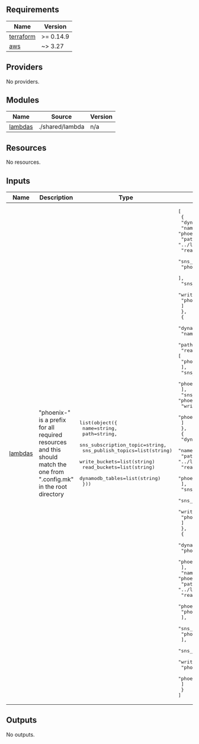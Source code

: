 ## Requirements

| Name | Version |
|------|---------|
| <a name="requirement_terraform"></a> [terraform](#requirement\_terraform) | >= 0.14.9 |
| <a name="requirement_aws"></a> [aws](#requirement\_aws) | ~> 3.27 |

## Providers

No providers.

## Modules

| Name | Source | Version |
|------|--------|---------|
| <a name="module_lambdas"></a> [lambdas](#module\_lambdas) | ./shared/lambda | n/a |

## Resources

No resources.

## Inputs

| Name | Description | Type | Default | Required |
|------|-------------|------|---------|:--------:|
| <a name="input_lambdas"></a> [lambdas](#input\_lambdas) | "phoenix-" is a prefix for all required resources and this should match the one from ".config.mk" in the root directory | <pre>list(object({<br>    name=string,<br>    path=string,<br>    sns_subscription_topic=string,<br>    sns_publish_topics=list(string)<br>    write_buckets=list(string)<br>    read_buckets=list(string)<br>    dynamodb_tables=list(string)<br>  }))</pre> | <pre>[<br>  {<br>    "dynamodb_tables": [],<br>    "name": "phoenix-fetch-changed",<br>    "path": "../lambdas/fetch-changed/function.zip",<br>    "read_buckets": [],<br>    "sns_publish_topics": [<br>      "phoenix-sns-raw-content-incoming"<br>    ],<br>    "sns_subscription_topic": "phoenix-event-streams-bridge",<br>    "write_buckets": [<br>      "phoenix-raw-content"<br>    ]<br>  },<br>  {<br>    "dynamodb_tables": [],<br>    "name": "phoenix-fetch-schemaorg",<br>    "path": "../lambdas/fetch-schema.org/function.zip",<br>    "read_buckets": [<br>      "phoenix-raw-content"<br>    ],<br>    "sns_publish_topics": [<br>      "phoenix-sns-raw-content-schemaorg"<br>    ],<br>    "sns_subscription_topic": "phoenix-sns-raw-content-incoming",<br>    "write_buckets": [<br>      "phoenix-raw-content"<br>    ]<br>  },<br>  {<br>    "dynamodb_tables": [],<br>    "name": "phoenix-merge-schemaorg",<br>    "path": "../lambdas/merge-schema.org/function.zip",<br>    "read_buckets": [<br>      "phoenix-raw-content"<br>    ],<br>    "sns_publish_topics": [],<br>    "sns_subscription_topic": "phoenix-sns-raw-content-schemaorg",<br>    "write_buckets": [<br>      "phoenix-raw-content"<br>    ]<br>  },<br>  {<br>    "dynamodb_tables": [<br>      "phoenix-node-names",<br>      "phoenix-page-titles"<br>    ],<br>    "name": "phoenix-transform-parsoid",<br>    "path": "../lambdas/transform-parsoid/function.zip",<br>    "read_buckets": [<br>      "phoenix-raw-content",<br>      "phoenix-structured-content"<br>    ],<br>    "sns_publish_topics": [<br>      "phoenix-sns-node-published"<br>    ],<br>    "sns_subscription_topic": "phoenix-sns-raw-content-schemaorg",<br>    "write_buckets": [<br>      "phoenix-structured-content",<br>      "phoenix-raw-content"<br>    ]<br>  }<br>]</pre> | no |

## Outputs

No outputs.

